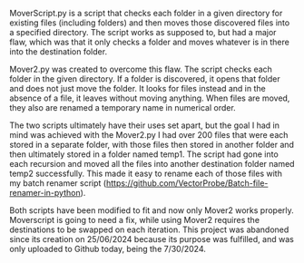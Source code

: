 MoverScript.py is a script that checks each folder in a given directory for existing files (including folders) and then moves those discovered files into a specified directory. The script works as supposed to, but had a major flaw, which was that it only checks a folder and moves whatever is in there into the destination folder. 

Mover2.py was created to overcome this flaw. The script checks each folder in the given directory. If a folder is discovered, it opens that folder and does not just move the folder. It looks for files instead and in the absence of a file, it leaves without moving anything. When files are moved, they also are renamed a temporary name in numerical order.

The two scripts ultimately have their uses set apart, but the goal I had in mind was achieved with the Mover2.py
I had over 200 files that were each stored in a separate folder, with those files then stored in another folder and then ultimately stored in a folder named temp1.
The script had gone into each recursion and moved all the files into another destination folder named temp2 successfully. This made it easy to rename each of those files with my batch renamer script (https://github.com/VectorProbe/Batch-file-renamer-in-python).

Both scripts have been modified to fit and now only Mover2 works properly. Moverscript is going to need a fix, while using Mover2 requires the destinations to be swapped on each iteration. This project was abandoned since its creation on 25/06/2024 because its purpose was fulfilled, and was only uploaded to Github today, being the 7/30/2024.
